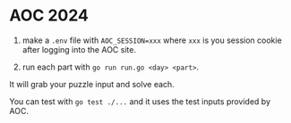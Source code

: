 # AOC 2024

1.  make a `.env` file with `AOC_SESSION=xxx` where `xxx` is you session cookie after logging into the AOC site.

2. run each part with `go run run.go <day> <part>`.

It will grab your puzzle input and solve each.

You can test with `go test ./...` and it uses the test inputs provided by AOC.